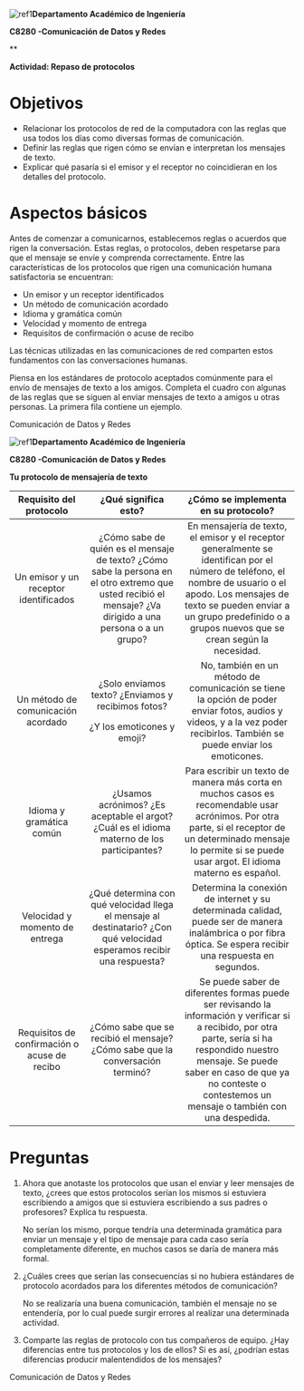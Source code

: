 ﻿
![ref1]**Departamento Académico de Ingeniería** 

**C8280 -Comunicación de Datos y Redes** 


**


**Actividad: Repaso de protocolos** 
# **Objetivos** 
- Relacionar los protocolos de red de la computadora con las reglas que usa todos los días como diversas formas de comunicación. 
- Definir las reglas que rigen cómo se envían e interpretan los mensajes de texto. 
- Explicar qué pasaría si el emisor y el receptor no coincidieran en los detalles del protocolo. 
# **Aspectos básicos** 
Antes de comenzar a comunicarnos, establecemos reglas o acuerdos que rigen la conversación. Estas reglas, o protocolos, deben respetarse para que el mensaje se envíe y comprenda correctamente. Entre las características de los protocolos que rigen una comunicación humana satisfactoria se encuentran: 



- Un emisor y un receptor identificados 
- Un método de comunicación acordado 
- Idioma y gramática común 
- Velocidad y momento de entrega 
- Requisitos de confirmación o acuse de recibo 

Las técnicas utilizadas en las comunicaciones de red comparten estos fundamentos con las conversaciones humanas. 

Piensa en los estándares de protocolo aceptados comúnmente para el envío de mensajes de texto a los amigos. Completa el cuadro con algunas de las reglas que se siguen al enviar mensajes de texto a amigos u otras personas. La primera fila contiene un ejemplo. 



Comunicación de Datos y Redes 



![ref1]**Departamento Académico de Ingeniería** 

**C8280 -Comunicación de Datos y Redes** 



**Tu protocolo de mensajería de texto** 

|**Requisito del protocolo** |**¿Qué significa esto?** |**¿Cómo se implementa en su protocolo?** |
| :-: | :-: | :-: |
|Un emisor y un receptor identificados |¿Cómo sabe de quién es el mensaje de texto? ¿Cómo sabe la persona en el otro extremo que usted recibió el mensaje? ¿Va dirigido a una persona o a un grupo? |En mensajería de texto, el emisor y el receptor generalmente se identifican por el número de teléfono, el nombre de usuario o el apodo. Los mensajes de texto se pueden enviar a un grupo predefinido o a grupos nuevos que se crean según la necesidad. |
|Un método de comunicación acordado |<p>¿Solo enviamos texto? ¿Enviamos y recibimos fotos? </p><p>¿Y los emoticones y emoji? </p>|` `No, también en un método de comunicación se tiene la opción de poder enviar fotos, audios y videos, y a la vez poder recibirlos. También se puede enviar los emoticones. |
|Idioma y gramática común |¿Usamos acrónimos? ¿Es aceptable el argot? ¿Cuál es el idioma materno de los participantes? |Para escribir un texto de manera más corta en muchos casos es recomendable usar acrónimos. Por otra parte, si el receptor de un determinado mensaje lo permite si se puede usar argot. El idioma materno es español.|
|Velocidad y momento de entrega |¿Qué determina con qué velocidad llega el mensaje al destinatario? ¿Con qué velocidad esperamos recibir una respuesta? |` `Determina la conexión de internet y su determinada calidad, puede ser de manera inalámbrica o por fibra óptica. Se espera recibir una respuesta en segundos.|
|Requisitos de confirmación o acuse de recibo |¿Cómo sabe que se recibió el mensaje? ¿Cómo sabe que la conversación terminó? |` `Se puede saber de diferentes formas puede ser revisando la información y verificar si a recibido, por otra parte, sería si ha respondido nuestro mensaje. Se puede saber en caso de que ya no conteste o contestemos un mensaje o también con una despedida.|
# **Preguntas** 
1. Ahora que anotaste los protocolos que usan el enviar y leer mensajes de texto, ¿crees que estos protocolos serían los mismos si estuviera escribiendo a amigos que si estuviera escribiendo a sus padres o profesores? Explica tu respuesta.

   No serían los mismo, porque tendría una determinada gramática para enviar un mensaje y el tipo de mensaje para cada caso sería completamente diferente, en muchos casos se daría de manera más formal.



1. ¿Cuáles crees que serían las consecuencias si no hubiera estándares de protocolo acordados para los diferentes métodos de comunicación? 

   No se realizaría una buena comunicación,  también el mensaje no se entendería, por lo cual puede surgir errores al realizar una determinada actividad.



1. Comparte las reglas de protocolo con tus compañeros de equipo. ¿Hay diferencias entre tus protocolos y los de ellos? Si es así, ¿podrían estas diferencias producir malentendidos de los mensajes? 

Comunicación de Datos y Redes 

[ref1]: Aspose.Words.29ac05d8-c54e-4462-962b-33e019398cbe.001.png
